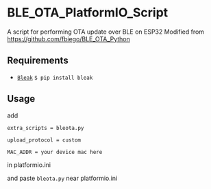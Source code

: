 # BLE_OTA_PlatformIO_Script
A script for performing OTA update over BLE on ESP32
Modified from https://github.com/fbiego/BLE_OTA_Python

## Requirements
- [`Bleak`](https://github.com/hbldh/bleak)
 `$ pip install bleak`


## Usage
add 

`extra_scripts = bleota.py`

`upload_protocol = custom`

`MAC_ADDR = your device mac here`

in platformio.ini

and paste `bleota.py` near platformio.ini
